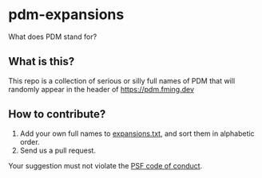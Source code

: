 # pdm-expansions

What does PDM stand for?

## What is this?

This repo is a collection of serious or silly full names of PDM that will randomly appear in the header of https://pdm.fming.dev

## How to contribute?

1. Add your own full names to [expansions.txt](/expansions.txt), and sort them in alphabetic order.
2. Send us a pull request.

Your suggestion must not violate the [PSF code of conduct](https://www.python.org/psf/conduct/).
